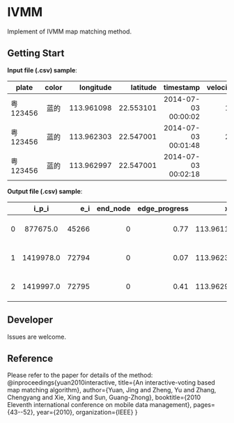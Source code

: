 # IVMM
Implement of IVMM map matching method.

## Getting Start
**Input file (.csv) sample**:<br />

| plate | color | longitude | latitude | timestamp | velocity | status |
| ----- |:-----:| ---------:| --------:| ---------:| --------:| ------:|
|粤123456|蓝的|113.961098|22.553101|2014-07-03 00:00:02|17|0|
|粤123456|蓝的|113.962303|22.547001|2014-07-03 00:01:48|21|0|
|粤123456|蓝的|113.962997|22.547001|2014-07-03 00:02:18|0|0|

**Output file (.csv) sample**:

| |i_p_i|e_i|end_node|edge_progress|x|y|oneway|length|u|v|plate|longitude|latitude|timestamp|velocity|dis_f_pre|
| ----- |:-----:| ---------:| --------:| ---------:| --------:| ------:| ------:| ------:| ------:| ------:| ------:| ------:| ------:| ------:| ------:| ------:|
|0|877675.0|45266|0|0.77|113.9611|22.5531|True|205.163|1116415224|1116415555|粤123456|113.961098|22.553101|2014-07-03 00:00:02|17||
|1|1419978.0|72794|0|0.07|113.9623|22.5470|False|140.21|2528898679|2528898707|粤123456|113.962303|22.547001|2014-07-03 00:01:48|21|689.48|
|2|1419997.0|72795|0|0.41|113.9629|22.5470|False|127.939|2528898679|2528898834|粤123456|113.962997|22.547001|2014-07-03 00:02:18|0|71.27|

## Developer
Issues are welcome.

## Reference
Please refer to the paper for details of the method: @inproceedings{yuan2010interactive,
  title={An interactive-voting based map matching algorithm},
  author={Yuan, Jing and Zheng, Yu and Zhang, Chengyang and Xie, Xing and Sun, Guang-Zhong},
  booktitle={2010 Eleventh international conference on mobile data management},
  pages={43--52},
  year={2010},
  organization={IEEE}
}